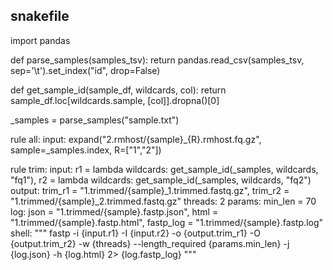 ## snakefile

import pandas

def parse_samples(samples_tsv):
    return pandas.read_csv(samples_tsv, sep='\t').set_index("id", drop=False)

def get_sample_id(sample_df, wildcards, col):
    return sample_df.loc[wildcards.sample, [col]].dropna()[0]

_samples = parse_samples("sample.txt")

rule all:
    input:
        expand("2.rmhost/{sample}_{R}.rmhost.fq.gz", sample=_samples.index, R=["1","2"])

rule trim:
    input:
        r1 = lambda wildcards: get_sample_id(_samples, wildcards, "fq1"),
        r2 = lambda wildcards: get_sample_id(_samples, wildcards, "fq2")
    output:
        trim_r1 = "1.trimmed/{sample}_1.trimmed.fastq.gz",
        trim_r2 = "1.trimmed/{sample}_2.trimmed.fastq.gz"
    threads: 2
    params:
        min_len = 70
    log:
        json = "1.trimmed/{sample}.fastp.json",
        html = "1.trimmed/{sample}.fastp.html",
        fastp_log = "1.trimmed/{sample}.fastp.log"
    shell:
    """
    fastp -i {input.r1} -I {input.r2} -o {output.trim_r1} -O {output.trim_r2} -w {threads} --length_required {params.min_len} -j {log.json} -h {log.html} 2> {log.fastp_log}
    """
        